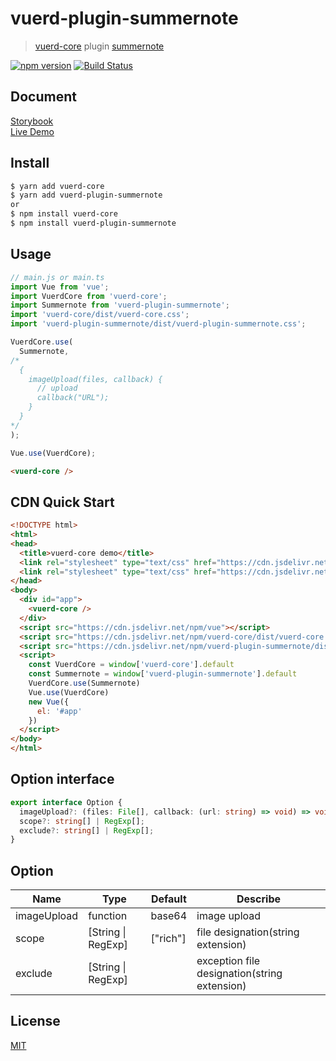 # vuerd-plugin-summernote

> [vuerd-core](https://github.com/vuerd/vuerd-core) plugin [summernote](https://github.com/summernote/summernote)

[![npm version](https://img.shields.io/npm/v/vuerd-plugin-summernote.svg)](https://www.npmjs.com/package/vuerd-plugin-summernote) [![Build Status](https://travis-ci.com/vuerd/vuerd-plugin-summernote.svg?branch=master)](https://travis-ci.com/vuerd/vuerd-plugin-summernote)

## Document
[Storybook](https://vuerd.github.io/vuerd-docs/)   
[Live Demo](https://vuerd.github.io/vuerd-docs/iframe.html?id=demo-live--vuerd-core)

## Install
```bash
$ yarn add vuerd-core
$ yarn add vuerd-plugin-summernote
or
$ npm install vuerd-core
$ npm install vuerd-plugin-summernote
```
## Usage
```js
// main.js or main.ts
import Vue from 'vue';
import VuerdCore from 'vuerd-core';
import Summernote from 'vuerd-plugin-summernote';
import 'vuerd-core/dist/vuerd-core.css';
import 'vuerd-plugin-summernote/dist/vuerd-plugin-summernote.css';

VuerdCore.use(
  Summernote,
/*
  {
    imageUpload(files, callback) {
      // upload
      callback("URL");
    }
  }
*/
);

Vue.use(VuerdCore);
```
```html
<vuerd-core />
```
## CDN Quick Start
```html
<!DOCTYPE html>
<html>
<head>
  <title>vuerd-core demo</title>
  <link rel="stylesheet" type="text/css" href="https://cdn.jsdelivr.net/npm/vuerd-core/dist/vuerd-core.css">
  <link rel="stylesheet" type="text/css" href="https://cdn.jsdelivr.net/npm/vuerd-plugin-summernote/dist/vuerd-plugin-summernote.css">
</head>
<body>
  <div id="app">
    <vuerd-core />
  </div>
  <script src="https://cdn.jsdelivr.net/npm/vue"></script>
  <script src="https://cdn.jsdelivr.net/npm/vuerd-core/dist/vuerd-core.umd.min.js"></script>
  <script src="https://cdn.jsdelivr.net/npm/vuerd-plugin-summernote/dist/vuerd-plugin-summernote.umd.min.js"></script>
  <script>
    const VuerdCore = window['vuerd-core'].default
    const Summernote = window['vuerd-plugin-summernote'].default
    VuerdCore.use(Summernote)
    Vue.use(VuerdCore)
    new Vue({
      el: '#app'
    })
  </script>
</body>
</html>
```
## Option interface
```typescript
export interface Option {
  imageUpload?: (files: File[], callback: (url: string) => void) => void;
  scope?: string[] | RegExp[];
  exclude?: string[] | RegExp[];
}
```
## Option
| Name | Type | Default | Describe |
| --- | --- | --- | --- |
| imageUpload | function | base64 | image upload |
| scope | [String \| RegExp] | ["rich"] | file designation(string extension) |
| exclude | [String \| RegExp] |  | exception file designation(string extension) |

## License
[MIT](https://github.com/vuerd/vuerd-plugin-summernote/blob/master/LICENSE)
